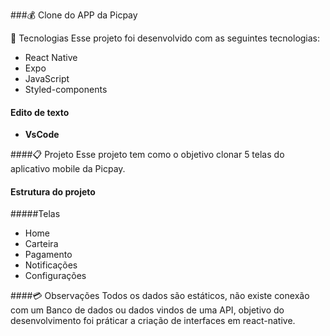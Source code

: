 ###💰 Clone do APP da Picpay

📡 Tecnologias
Esse projeto foi desenvolvido com as seguintes tecnologias:

- React Native
- Expo
- JavaScript
- Styled-components

#### Edito de texto
- **VsCode**

####📋 Projeto
Esse projeto tem como o objetivo clonar 5 telas do aplicativo mobile da Picpay.

#### Estrutura do projeto
#####Telas
- Home
- Carteira
- Pagamento
- Notificações
- Configurações

####💳 Observações
Todos os dados são estáticos, não existe conexão com um Banco de dados ou dados vindos de uma API, objetivo do desenvolvimento foi práticar a criação de interfaces em react-native.
